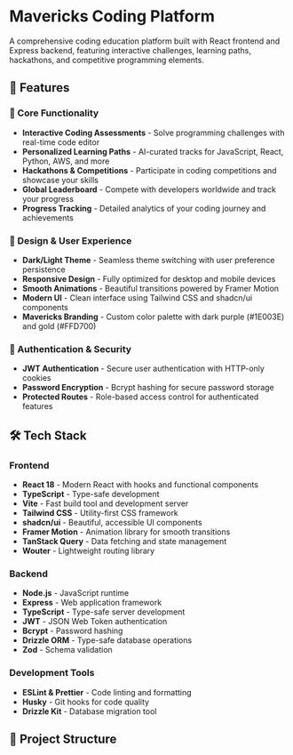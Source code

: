 # Mavericks Coding Platform

A comprehensive coding education platform built with React frontend and Express backend, featuring interactive challenges, learning paths, hackathons, and competitive programming elements.

## 🚀 Features

### 🎯 Core Functionality
- **Interactive Coding Assessments** - Solve programming challenges with real-time code editor
- **Personalized Learning Paths** - AI-curated tracks for JavaScript, React, Python, AWS, and more
- **Hackathons & Competitions** - Participate in coding competitions and showcase your skills
- **Global Leaderboard** - Compete with developers worldwide and track your progress
- **Progress Tracking** - Detailed analytics of your coding journey and achievements

### 🎨 Design & User Experience
- **Dark/Light Theme** - Seamless theme switching with user preference persistence
- **Responsive Design** - Fully optimized for desktop and mobile devices
- **Smooth Animations** - Beautiful transitions powered by Framer Motion
- **Modern UI** - Clean interface using Tailwind CSS and shadcn/ui components
- **Mavericks Branding** - Custom color palette with dark purple (#1E003E) and gold (#FFD700)

### 🔐 Authentication & Security
- **JWT Authentication** - Secure user authentication with HTTP-only cookies
- **Password Encryption** - Bcrypt hashing for secure password storage
- **Protected Routes** - Role-based access control for authenticated features

## 🛠 Tech Stack

### Frontend
- **React 18** - Modern React with hooks and functional components
- **TypeScript** - Type-safe development
- **Vite** - Fast build tool and development server
- **Tailwind CSS** - Utility-first CSS framework
- **shadcn/ui** - Beautiful, accessible UI components
- **Framer Motion** - Animation library for smooth transitions
- **TanStack Query** - Data fetching and state management
- **Wouter** - Lightweight routing library

### Backend
- **Node.js** - JavaScript runtime
- **Express** - Web application framework
- **TypeScript** - Type-safe server development
- **JWT** - JSON Web Token authentication
- **Bcrypt** - Password hashing
- **Drizzle ORM** - Type-safe database operations
- **Zod** - Schema validation

### Development Tools
- **ESLint & Prettier** - Code linting and formatting
- **Husky** - Git hooks for code quality
- **Drizzle Kit** - Database migration tool

## 📁 Project Structure

